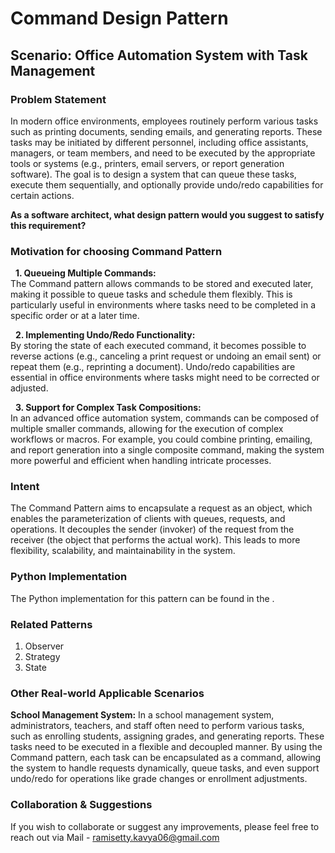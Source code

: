 # Command Design Pattern

## Scenario: Office Automation System with Task Management

### Problem Statement
In modern office environments, employees routinely perform various tasks such as printing documents, sending emails, and generating reports. These tasks may be initiated by different personnel, including office assistants, managers, or team members, and need to be executed by the appropriate tools or systems (e.g., printers, email servers, or report generation software). The goal is to design a system that can queue these tasks, execute them sequentially, and optionally provide undo/redo capabilities for certain actions. <br>

**As a software architect, what design pattern would you suggest to satisfy this requirement?**

### Motivation for choosing Command Pattern

&nbsp; **1. Queueing Multiple Commands:** <br>
The Command pattern allows commands to be stored and executed later, making it possible to queue tasks and schedule them flexibly. This is particularly useful in environments where tasks need to be completed in a specific order or at a later time. <br>

&nbsp; **2. Implementing Undo/Redo Functionality:**  <br>
By storing the state of each executed command, it becomes possible to reverse actions (e.g., canceling a print request or undoing an email sent) or repeat them (e.g., reprinting a document). Undo/redo capabilities are essential in office environments where tasks might need to be corrected or adjusted. <br>

&nbsp; **3. Support for Complex Task Compositions:** <br>
In an advanced office automation system, commands can be composed of multiple smaller commands, allowing for the execution of complex workflows or macros. For example, you could combine printing, emailing, and report generation into a single composite command, making the system more powerful and efficient when handling intricate processes. <br>

### Intent
The Command Pattern aims to encapsulate a request as an object, which enables the parameterization of clients with queues, requests, and operations. It decouples the sender (invoker) of the request from the receiver (the object that performs the actual work). This leads to more flexibility, scalability, and maintainability in the system.

### Python Implementation
The Python implementation for this pattern can be found in the []().

### Related Patterns
1. Observer <br>
2. Strategy <br>
3. State <br>

### Other Real-world Applicable Scenarios

**School Management System:** In a school management system, administrators, teachers, and staff often need to perform various tasks, such as enrolling students, assigning grades, and generating reports. These tasks need to be executed in a flexible and decoupled manner. By using the Command pattern, each task can be encapsulated as a command, allowing the system to handle requests dynamically, queue tasks, and even support undo/redo for operations like grade changes or enrollment adjustments. <br>

### Collaboration & Suggestions 
If you wish to collaborate or suggest any improvements, please feel free to reach out via Mail - ramisetty.kavya06@gmail.com
